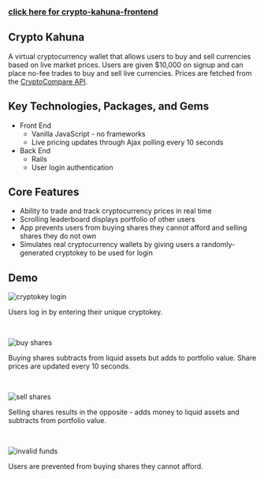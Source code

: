 ### [click here for crypto-kahuna-frontend](https://github.com/ayreal/cryptokahuna-front)

## Crypto Kahuna
A virtual cryptocurrency wallet that allows users to buy and sell currencies based on live market prices. Users are given $10,000 on signup and can place no-fee trades to buy and sell live currencies. Prices are fetched from the [CryptoCompare API](https://www.cryptocompare.com/api/).

## Key Technologies, Packages, and Gems
* Front End
  * Vanilla JavaScript - no frameworks
  * Live pricing updates through Ajax polling every 10 seconds
* Back End
  * Rails
  * User login authentication

## Core Features
 * Ability to trade and track cryptocurrency prices in real time
 * Scrolling leaderboard displays portfolio of other users
 * App prevents users from buying shares they cannot afford and selling shares they do not own
 * Simulates real cryptocurrency wallets by giving users a randomly-generated cryptokey to be used for login
 
 ## Demo
 ![cryptokey login](https://media.giphy.com/media/xULW8vPLCdTneAGIIU/giphy.gif)
 
 Users log in by entering their unique cryptokey.
 
 <br />
 
 ![buy shares](https://media.giphy.com/media/3ohc0STpUJtHiX1HQk/giphy.gif)
 
 Buying shares subtracts from liquid assets but adds to portfolio value. Share prices are updated every 10 seconds.
 
  <br />
 
 ![sell shares](https://media.giphy.com/media/xULW8k8ShPq3zjULa8/giphy.gif)
 
 Selling shares results in the opposite - adds money to liquid assets and subtracts from portfolio value. 
 
  <br />
 
 ![invalid funds](https://media.giphy.com/media/3ohc1al79GnOE2oHcc/giphy.gif)
 
 Users are prevented from buying shares they cannot afford.

